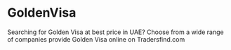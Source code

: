 # GoldenVisa
Searching for Golden Visa at best price in UAE? Choose from a wide range of companies provide Golden Visa online on Tradersfind.com
